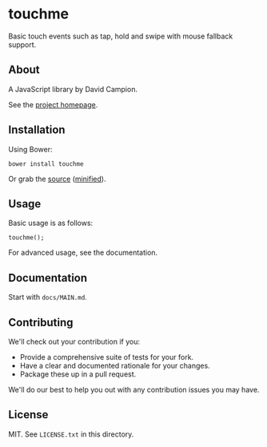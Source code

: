 # touchme

Basic touch events such as tap, hold and swipe with mouse fallback support. 

## About

A JavaScript library by David Campion.

See the [project homepage](http://gasolinewaltz.github.io/touchme).

## Installation

Using Bower:

    bower install touchme

Or grab the [source](https://github.com/gasolinewaltz/touchme/dist/touchme.js) ([minified](https://github.com/gasolinewaltz/touchme/dist/touchme.min.js)).

## Usage

Basic usage is as follows:

    touchme();

For advanced usage, see the documentation.

## Documentation

Start with `docs/MAIN.md`.

## Contributing

We'll check out your contribution if you:

* Provide a comprehensive suite of tests for your fork.
* Have a clear and documented rationale for your changes.
* Package these up in a pull request.

We'll do our best to help you out with any contribution issues you may have.

## License

MIT. See `LICENSE.txt` in this directory.
